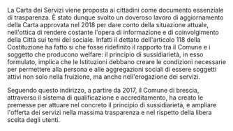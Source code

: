 La Carta dei Servizi viene proposta ai cittadini come documento essenziale di trasparenza. È stato dunque svolto un doveroso lavoro di aggiornamento della Carta approvata nel 2018 per dare conto della situazione attuale, nell'ottica di rendere costante l'opera di informazione e di coinvolgimento della Città sui temi del sociale. Infatti il dettato dell'articolo 118 della Costituzione ha fatto si che fosse ridefinito il rapporto tra il Comune e i soggetto che producono welfare: il principio di sussidiarietà, in esso formulato, implica che le Istituzioni debbano creare le condizioni necessarie per permettere alla persona e alle aggregazioni sociali di essere soggetti attivi non solo nella fruizione, ma anche nell'erogazione dei servizi.

Seguendo questo indirizzo, a partire da 2017, il Comune di brescia, attraverso il sistema di qualificazione e accreditamento, ha creato le premesse per attuare nel concreto il principio di sussidiarietà, e ampliare l'offerta dei servizi nella massima trasparenza e nel rispetto della libera scelta degli utenti.